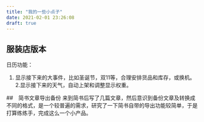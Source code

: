 ```yaml
---
title: "我的一些小点子"
date: 2021-02-01 23:26:08
draft: true
---
```


## 服装店版本
日历功能：
1. 显示接下来的大事件，比如圣诞节，双11等，合理安排货品和库存，或换机。
2.显示接下来的天气，自动上架和调整显示权重。

##　简书文章导出备份
来到简书后写了几篇文章，然后意识到备份文章及转换成不同的格式，是一个较普遍的需求，研究了一下简书自带的导出功能较简单，于是打算练练手，完成这么一个小产品。